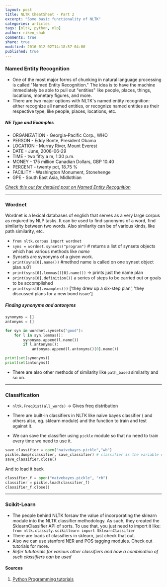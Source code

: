 ```yaml
---
layout: post
title: NLTK CheatSheet - Part 2
excerpt: "Some basic functionality of NLTK"
categories: articles
tags: [nltk, python, nlp]
author: riken_shah
comments: true
share: true
modified: 2016-012-02T14:18:57-04:00
published: true
---
```

### Named Entity Recognition

- One of the most major forms of chunking in natural language processing is called "Named Entity Recognition." The idea is to have the machine immediately be able to pull out "entities" like people, places, things, locations, monetary figures, and more.
- There are two major options with NLTK's named entity recognition: either recognize all named entities, or recognize named entities as their respective type, like people, places, locations, etc.

##### NE Type and Examples
- ORGANIZATION - Georgia-Pacific Corp., WHO
- PERSON - Eddy Bonte, President Obama
- LOCATION - Murray River, Mount Everest
- DATE - June, 2008-06-29
- TIME - two fifty a m, 1:30 p.m.
- MONEY - 175 million Canadian Dollars, GBP 10.40
- PERCENT - twenty pct, 18.75 %
- FACILITY - Washington Monument, Stonehenge
- GPE - South East Asia, Midlothian

*<a href="http://rikenshah.github.io/articles/named-entity-recognition-with-nltk/" target="_blank">Check this out for detailed post on Named Entity Recognition</a>*

__________________________________________________________________________________________

### Wordnet

Wordnet is a lexical databases of english that serves as a very large corpus as reqiured by NLP tasks. It can be used to find synonyms of a word, find similarity between two words. Also similarity can be of various kinds, like path similarity, etc.

- `from nltk.corpus import wordnet`
- `syns = wordnet.synsets("program")` # returns a list of synsets objects which has various methods like *name*
- Synsets are synonyms of a given work. 
- `print(syns[0].name())` #method name is called on one synset object
plan.n.01
- `print(syns[0].lemmas()[0].name())` ->  prints just the name 
plan
- `print(syns[0].definition())`
 a series of steps to be carried out or goals to be accomplished 
- `print(syns[0].examples())`
['they drew up a six-step plan', 'they discussed plans for a new bond issue']

##### Finding synonyms and antonyms

```python
synonyms = []
antonyms = []

for syn in wordnet.synsets("good"):
    for l in syn.lemmas():
        synonyms.append(l.name())
        if l.antonyms():
            antonyms.append(l.antonyms()[0].name())

print(set(synonyms))
print(set(antonyms))
```
- There are also other methods of similarity  like `path_based` similarity and so on.

_____________________________________________________________________________

### Classification

- `nltk.FreqDist(all_words)`  -> Gives freq distribution
-  There are built-in classifiers in NLTK like naive bayes classifier ( and others also, eg. sklearn module) and the function to train and test against it.

- We can save the classifier using `pickle` module so that no need to train every time we need to use it.

```python
save_classifier = open("naivebayes.pickle","wb")
pickle.dump(classifier, save_classifier) # classifier is the variable classifier and save classifier is like flag
save_classifier.close()
```
 And to load it back

```python
classifier_f = open("naivebayes.pickle", "rb")
classifier = pickle.load(classifier_f)
classifier_f.close()
```

___________________________________________________________________________________________

### Scikit-Learn

- The people behind NLTK forsaw the value of incorporating the sklearn module into the NLTK classifier methodology. As such, they created the SklearnClassifier API of sorts. To use that, you just need to import it like:
` from nltk.classify.scikitlearn import SklearnClassifier`
 - There are loads of classifiers in sklearn, just check that out.
- Also we can use stanford NER and POS tagging modules. Check out tutorials for more.
- *Refer tututorials for various other classifiers and how a combination of such classifiers can be used*

#### Sources

1. <a href="https://pythonprogramming.net/tokenizing-words-sentences-nltk-tutorial/" target="_blank">Python Programming tutorials</a>

